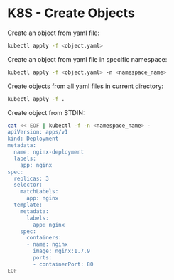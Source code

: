 # K8S - Create Objects

Create an object from yaml file:

```bash
kubectl apply -f <object.yaml>
```

Create an object from yaml file in specific namespace:

```bash
kubectl apply -f <object.yaml> -n <namespace_name>
```

Create objects from all yaml files in current directory:

```bash
kubectl apply -f .
```

Create object from STDIN:

```bash
cat << EOF | kubectl -f -n <namespace_name> -
apiVersion: apps/v1
kind: Deployment
metadata:
  name: nginx-deployment
  labels:
    app: nginx
spec:
  replicas: 3
  selector:
    matchLabels:
      app: nginx
  template:
    metadata:
      labels:
        app: nginx
    spec:
      containers:
      - name: nginx
        image: nginx:1.7.9
        ports:
        - containerPort: 80
EOF
```